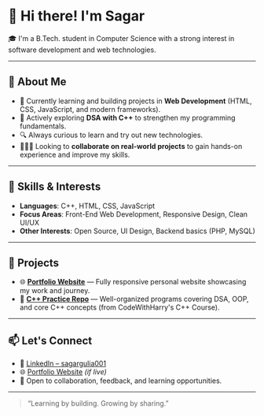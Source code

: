 # 👋 Hi there! I'm Sagar

🎓 I'm a B.Tech. student in Computer Science with a strong interest in software development and web technologies.

---

## 🚀 About Me

- 🌱 Currently learning and building projects in **Web Development** (HTML, CSS, JavaScript, and modern frameworks).
- 🧠 Actively exploring **DSA with C++** to strengthen my programming fundamentals.
- 🔍 Always curious to learn and try out new technologies.
- 👨🏿‍💻 Looking to **collaborate on real-world projects** to gain hands-on experience and improve my skills.

---

## 💼 Skills & Interests

- **Languages**: C++, HTML, CSS, JavaScript
- **Focus Areas**: Front-End Web Development, Responsive Design, Clean UI/UX
- **Other Interests**: Open Source, UI Design, Backend basics (PHP, MySQL)

---

## 🧩 Projects

- 🌐 **[Portfolio Website](https://your-portfolio-link.com)** — Fully responsive personal website showcasing my work and journey.
- 🧮 **[C++ Practice Repo](https://github.com/sagargulia001/My-C-Plus-Plus-Journey)** — Well-organized programs covering DSA, OOP, and core C++ concepts (from CodeWithHarry's C++ Course).

---

## 📫 Let's Connect

- 💼 [LinkedIn – sagargulia001](https://www.linkedin.com/in/sagargulia001/)
- 🌐 [Portfolio Website](https://your-portfolio-link.com) *(if live)*
- 📨 Open to collaboration, feedback, and learning opportunities.

---

> “Learning by building. Growing by sharing.”
